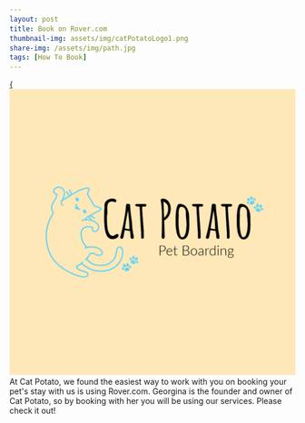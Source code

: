 ```yaml
---
layout: post
title: Book on Rover.com
thumbnail-img: assets/img/catPotatoLogo1.png
share-img: /assets/img/path.jpg
tags: [How To Book]
---
```

[{![Cat Potato Logo](/assets/img/catPotatoLogo1.png)](https://www.rover.com/members/georgina-c-cat-whisperer)
At Cat Potato, we found the easiest way to work with you on booking your pet's stay with us is using Rover.com. Georgina is the founder and owner of Cat Potato, so by booking with her you will be using our services. Please check it out! 
